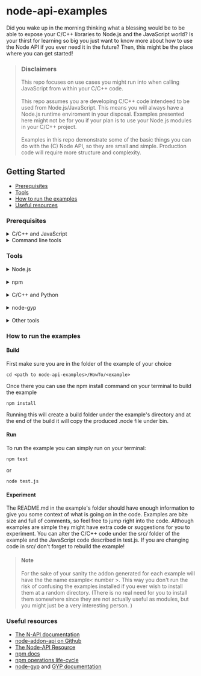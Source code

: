 # node-api-examples

Did you wake up in the morning thinking what a blessing would be to be able to expose your C/C++ libraries to Node.js
and the JavaScript world? Is your thirst for learning so big you just want to know more about how to use the Node API if you ever need it in the future? 
Then, this might be the place where you can get started!

> ### Disclaimers
> This repo focuses on use cases you might run into when calling JavaScript from within your C/C++ code. <br/><br/>This repo assumes you are developing C/C++ code intendeed to be used from Node.js/JavaScript. This means you will always have a Node.js runtime enviroment in your disposal. Examples presented here might not be for you if your plan is to use your Node.js modules in your C/C++ project.<br/><br/>Examples in this repo demonstrate some of the basic things you can do with the (C) Node API, so they are small and simple. Production code will require more structure and complexity.

## Getting Started
* [Prerequisites](#prerequisites)
* [Tools](#tools)
* [How to run the examples](#how-to-run-the-examples)
* [Useful resources](#useful-resources)

### Prerequisites

<details>
<summary> C/C++ and JavaScript </summary>
</br>

The Node-API is an API that gives you access to JavaScript through C. You will most likely want to
use it to expose functionality of your existing C/C++ project to JavaScript, use some preexisting
C/C++ library in your project or just customize certain parts of your JavaScript code with the hope
to enhance their performance using C/C++.

In any case, this assumes some level of familiarity with JavaScript and/or C/C++. It is recommended 
you try to understand what you are trying to achieve and how much of C/C++ or JavaScript you need to
know before getting into the details of this repo.

Finally, this repo is specifically designed to show you examples of using the Node API C functions.
However, there is a higher level C++ API that you can find here: [node-addon-api](https://www.npmjs.com/package/node-addon-api). 
This might be easier to work with if you don't plan for maximum customization.

</details>


<details>
<summary> Command line tools </summary>
</br>

It is highly suggested you have some familiarity with the command line tool of your environment.
One way or the other, even when using an IDE, you will most likely have to do some things in the
command line.

</details>


### Tools

<details>
<summary> Node.js </summary>
</br>

Well, if you are trying to learn about the Node-API you might have guessed Node.js will be somewhat
necessary. Node.js is an engine that allows you to run JavaScript on a computer (outside of a browser).
To install it you can visit the [Node.js download page](https://nodejs.org/en/download/package-manager). 

The LTS version is the most stable latest version available and couple of versions prior to that are 
still maintainable. Anything older might be still fine depending on the features of the Node-API you 
want to use, however the latest version will give you a more enhanced developer experience. 
Note that Node-API was first supported in Node v8.0.0 so this is the oldest you can get. For more
information on which versions support Node-API you can have a look at the [Node-API Version Matrix](https://nodejs.org/api/n-api.html#node-api-version-matrix)

Finally, Node installation comes automatically with npm which we will be talking about next.
</details>

</br>

<details>
<summary> npm </summary>
</br>

npm, the “Node Package Manager”, is a set of tools for creating, maintaining, and sharing JavaScript 
modules (libraries). (Although not the only available package manager) It will be the primary tool
you use to install and use other peoples modules, as well as create and publish your own module. It
has functionalities for creating, building, testing your projects etc that can be customized to your
specific needs. You can read more about it in the [npm Docs](https://docs.npmjs.com/). 

</details>

</br>

<details>
<summary> C/C++ and Python </summary>
</br>

Besides Node and npm, you’ll need a set of C and C++ development tools and Python.

TODO

</details>

</br>

<details>
<summary> node-gyp </summary>
</br>

TODO

</details>

</br>

<details>
<summary> Other tools </summary>
</br>

* A **shell program**: This typically comes pre-installed on macOS and Linux. For Windows, you may want to consider PowerShell or cmd.
* An **IDE**: Visual Studio Code,  WebStorm and Visual Studio are all valid choices. You can choose the one for you. I personally use Visual Studio Code and occasionally Visual Studio for its debugging environment.

</details>

### How to run the examples

#### Build

First make sure you are in the folder of the example of your choice

```
cd <path to node-api-examples>/HowTo/<example>
```

Once there you can use the npm install command on your terminal to build the example

```
npm install 
```

Running this will create a build folder under the example's directory and at the end of the build 
it will copy the produced .node file under bin.

#### Run

To run the example you can simply run on your terminal:

```
npm test
```

or

```
node test.js
```

#### Experiment

The README.md in the example's folder should have enough information to give you some context of
what is going on in the code. Examples are bite size and full of comments, so feel free to jump
right into the code. Although examples are simple they might have extra code or suggestions for you
to experiment. You can alter the C/C++ code under the src/ folder of the example and the JavaScript 
code described in test.js. If you are changing code in src/ don't forget to rebuild the example!

> #### Note 
> For the sake of your sanity the addon generated for each example will have the the name example< number >. This way you don't run the risk of confusing the examples installed if you ever wish to install them at a random directory. (There is no real need for you to install them somewhere since they are not actually useful as modules, but you might just be a very interesting person. )


### Useful resources

* [The N-API documentation](https://nodejs.org/api/n-api.html)
* [node-addon-api on Github](https://github.com/nodejs/node-addon-api)
* [The Node-API Resource](https://nodejs.github.io/node-addon-examples/)
* [npm docs](https://docs.npmjs.com)
* [npm operations life-cycle](https://docs.npmjs.com/cli/v10/using-npm/scripts#life-cycle-operation-order)
* [node-gyp](https://github.com/nodejs/node-gyp) and [GYP documentation](https://gyp.gsrc.io/docs/UserDocumentation.md)

